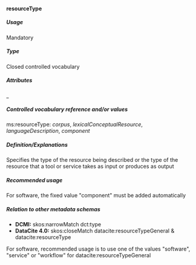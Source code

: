 #### resourceType

##### Usage

Mandatory

##### Type

Closed controlled vocabulary

##### Attributes

\_

##### Controlled vocabulary reference and/or values

ms:resourceType: _corpus_, _lexicalConceptualResource_, _languageDescription_, _component_

##### Definition/Explanations

Specifies the type of the resource being described or the type of the resource that a tool or service takes as input or produces as output

##### Recommended usage

For software, the fixed value "component" must be added automatically

##### Relation to other metadata schemas

* **DCMI:** skos:narrowMatch dct:type
* **DataCite 4.0:** skos:closeMatch datacite:resourceTypeGeneral & datacite:resourceType 

For software, recommended usage is to use one of the values "software", "service" or "workflow" for datacite:resourceTypeGeneral

